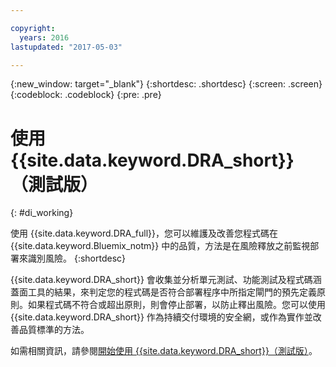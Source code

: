 ```yaml
---

copyright:
  years: 2016
lastupdated: "2017-05-03"

---
```


{:new_window: target="_blank"}
{:shortdesc: .shortdesc}
{:screen: .screen}
{:codeblock: .codeblock}
{:pre: .pre}

# 使用 {{site.data.keyword.DRA_short}}（測試版）
{: #di_working}

使用 {{site.data.keyword.DRA_full}}，您可以維護及改善您程式碼在 {{site.data.keyword.Bluemix_notm}} 中的品質，方法是在風險釋放之前監視部署來識別風險。
{:shortdesc}

{{site.data.keyword.DRA_short}} 會收集並分析單元測試、功能測試及程式碼涵蓋面工具的結果，來判定您的程式碼是否符合部署程序中所指定閘門的預先定義原則。如果程式碼不符合或超出原則，則會停止部署，以防止釋出風險。您可以使用 {{site.data.keyword.DRA_short}} 作為持續交付環境的安全網，或作為實作並改善品質標準的方法。 

如需相關資訊，請參閱[開始使用 {{site.data.keyword.DRA_short}}（測試版）](/docs/services/DevOpsInsights/index.html)。
